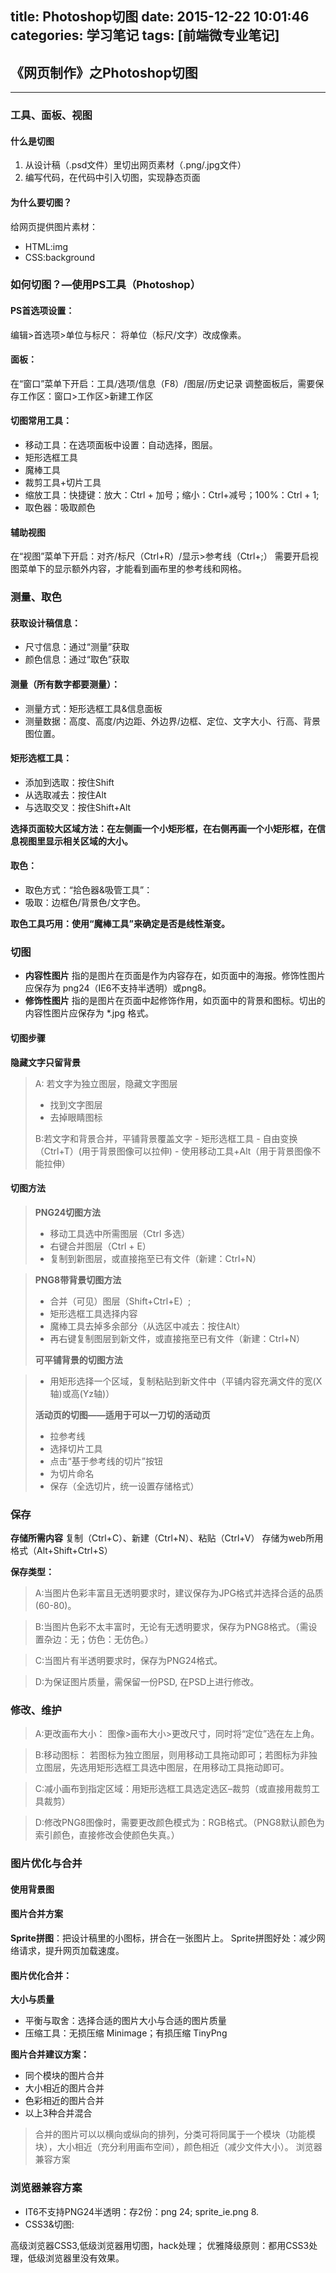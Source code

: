 title: Photoshop切图
date: 2015-12-22 10:01:46
categories: 学习笔记
tags: [前端微专业笔记]
---

## 《网页制作》之Photoshop切图
----------
### 工具、面板、视图

#### 什么是切图

 1. 从设计稿（.psd文件）里切出网页素材（.png/.jpg文件）
 2. 编写代码，在代码中引入切图，实现静态页面
 

#### 为什么要切图？
给网页提供图片素材：

 - HTML:img 
 - CSS:background


 <!--more-->

### 如何切图？—使用PS工具（Photoshop）

#### PS首选项设置：

编辑>首选项>单位与标尺： 将单位（标尺/文字）改成像素。

#### 面板：
在“窗口”菜单下开启：工具/选项/信息（F8）/图层/历史记录
调整面板后，需要保存工作区：窗口>工作区>新建工作区

#### 切图常用工具：

 - 移动工具：在选项面板中设置：自动选择，图层。
 - 矩形选框工具
 - 魔棒工具
 - 裁剪工具+切片工具
 - 缩放工具：快捷键：放大：Ctrl + 加号；缩小：Ctrl+减号；100%：Ctrl + 1;
 - 取色器：吸取颜色

#### 辅助视图
在“视图”菜单下开启：对齐/标尺（Ctrl+R）/显示>参考线（Ctrl+;）
需要开启视图菜单下的显示额外内容，才能看到画布里的参考线和网格。

### 测量、取色
#### 获取设计稿信息：

 - 尺寸信息：通过“测量”获取
 - 颜色信息：通过“取色”获取
 
#### 测量（所有数字都要测量）：

 - 测量方式：矩形选框工具&信息面板
 - 测量数据：高度、高度/内边距、外边界/边框、定位、文字大小、行高、背景图位置。

#### 矩形选框工具：

 - 添加到选取：按住Shift
 - 从选取减去：按住Alt
 - 与选取交叉：按住Shift+Alt

**选择页面较大区域方法：在左侧画一个小矩形框，在右侧再画一个小矩形框，在信息视图里显示相关区域的大小。**

#### 取色：

 - 取色方式：“拾色器&吸管工具”：
 - 吸取：边框色/背景色/文字色。

**取色工具巧用：使用“魔棒工具”来确定是否是线性渐变。**

### 切图

 - **内容性图片** 指的是图片在页面是作为内容存在，如页面中的海报。修饰性图片应保存为 png24（IE6不支持半透明）或png8。
 - **修饰性图片** 指的是图片在页面中起修饰作用，如页面中的背景和图标。切出的内容性图片应保存为 *.jpg 格式。

#### 切图步骤

**隐藏文字只留背景**


> A: 若文字为独立图层，隐藏文字图层
>  - 找到文字图层
>  - 去掉眼睛图标
> 
> B:若文字和背景合并，平铺背景覆盖文字 
    - 矩形选框工具
    - 自由变换（Ctrl+T）(用于背景图像可以拉伸)
    - 使用移动工具+Alt（用于背景图像不能拉伸）
>  

#### 切图方法


> **PNG24切图方法**
> 
>  - 移动工具选中所需图层（Ctrl 多选） 
>  - 右键合并图层（Ctrl + E）
>  - 复制到新图层，或直接拖至已有文件（新建：Ctrl+N）

> 
> **PNG8带背景切图方法**
> 
>  - 合并（可见）图层（Shift+Ctrl+E）; 
>  - 矩形选框工具选择内容
>  - 魔棒工具去掉多余部分（从选区中减去：按住Alt）
>  - 再右键复制图层到新文件，或直接拖至已有文件（新建：Ctrl+N）
> 
> **可平铺背景的切图方法** 

> - 用矩形选择一个区域，复制粘贴到新文件中（平铺内容充满文件的宽(X轴)或高(Yz轴)）
> 
> **活动页的切图——适用于可以一刀切的活动页**
> 
>  - 拉参考线 
>  - 选择切片工具 
>  - 点击“基于参考线的切片”按钮 
>  - 为切片命名 
>  - 保存（全选切片，统一设置存储格式）

### 保存
**存储所需内容**
复制（Ctrl+C）、新建（Ctrl+N）、粘贴（Ctrl+V）
存储为web所用格式（Alt+Shift+Ctrl+S）

**保存类型：**

> A:当图片色彩丰富且无透明要求时，建议保存为JPG格式并选择合适的品质(60-80)。

> B:当图片色彩不太丰富时，无论有无透明要求，保存为PNG8格式。（需设置杂边：无；仿色：无仿色。）

> C:当图片有半透明要求时，保存为PNG24格式。

> D:为保证图片质量，需保留一份PSD, 在PSD上进行修改。

### 修改、维护

> A:更改画布大小： 图像>画布大小>更改尺寸，同时将“定位”选在左上角。

> B:移动图标： 若图标为独立图层，则用移动工具拖动即可；若图标为非独立图层，先选用矩形选框工具选中图层，在用移动工具拖动即可。

> C:减小画布到指定区域：用矩形选框工具选定选区–裁剪（或直接用裁剪工具裁剪）

> D:修改PNG8图像时，需要更改颜色模式为：RGB格式。（PNG8默认颜色为索引颜色，直接修改会使颜色失真。）

### 图片优化与合并

#### 使用背景图

#### 图片合并方案

**Sprite拼图**：把设计稿里的小图标，拼合在一张图片上。
Sprite拼图好处：减少网络请求，提升网页加载速度。

#### 图片优化合并：
**大小与质量**

 - 平衡与取舍：选择合适的图片大小与合适的图片质量
 - 压缩工具：无损压缩 Minimage；有损压缩 TinyPng

**图片合并建议方案：**

 - 同个模块的图片合并 
 - 大小相近的图片合并 
 - 色彩相近的图片合并 
 - 以上3种合并混合

> 合并的图片可以以横向或纵向的排列，分类可将同属于一个模块（功能模块），大小相近（充分利用画布空间），颜色相近（减少文件大小）。
> 浏览器兼容方案

### 浏览器兼容方案

 - IT6不支持PNG24半透明：存2份：png 24; sprite_ie.png 8. 
 - CSS3&切图:

高级浏览器CSS3,低级浏览器用切图，hack处理；
优雅降级原则：都用CSS3处理，低级浏览器里没有效果。